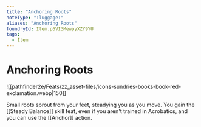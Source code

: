 ```yaml
---
title: "Anchoring Roots"
noteType: ":luggage:"
aliases: "Anchoring Roots"
foundryId: Item.p5VI3MewpyXZY9YU
tags:
  - Item
---
```


# Anchoring Roots
![[pathfinder2e/Feats/zz_asset-files/icons-sundries-books-book-red-exclamation.webp|150]]

Small roots sprout from your feet, steadying you as you move. You gain the [[Steady Balance]] skill feat, even if you aren't trained in Acrobatics, and you can use the [[Anchor]] action.
